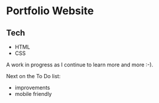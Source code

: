 # Portfolio Website

## Tech
* HTML
* CSS 

A work in progress as I continue to learn more and more :-).

Next on the To Do list:
* improvements
* mobile friendly

